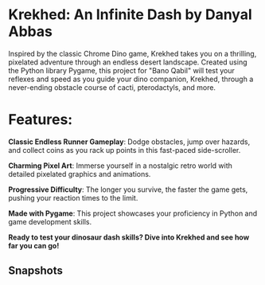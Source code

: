 # Krekhed: An Infinite Dash by Danyal Abbas

Inspired by the classic Chrome Dino game, Krekhed takes you on a thrilling, pixelated adventure through an endless desert landscape. Created using the Python library Pygame, this project for "Bano Qabil" will test your reflexes and speed as you guide your dino companion, Krekhed, through a never-ending obstacle course of cacti, pterodactyls, and more.

# Features:

**Classic Endless Runner Gameplay**: Dodge obstacles, jump over hazards, and collect coins as you rack up points in this fast-paced side-scroller.

**Charming Pixel Art**: Immerse yourself in a nostalgic retro world with detailed pixelated graphics and animations.

**Progressive Difficulty**: The longer you survive, the faster the game gets, pushing your reaction times to the limit.

**Made with Pygame**: This project showcases your proficiency in Python and game development skills.


**Ready to test your dinosaur dash skills? Dive into Krekhed and see how far you can go!**

## Snapshots
